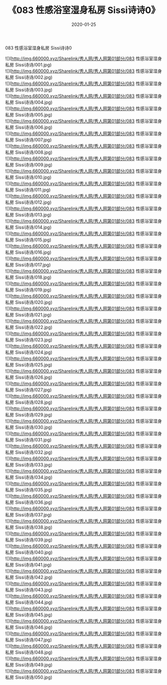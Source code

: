 ﻿---
layout: post
title:  《083 性感浴室湿身私房 Sissi诗诗0》
date:   2020-01-25
img: http://img.660000.xyz/Sharelink/秀人网/秀人网第01部分/083 性感浴室湿身私房 Sissi诗诗0/000.jpg
categories: [美女, 清纯, 唯美]
---

083 性感浴室湿身私房 Sissi诗诗0

  ![](http://img.660000.xyz/Sharelink/秀人网/秀人网第01部分/083 性感浴室湿身私房 Sissi诗诗/001.jpg) <br> ![](http://img.660000.xyz/Sharelink/秀人网/秀人网第01部分/083 性感浴室湿身私房 Sissi诗诗/002.jpg) <br> ![](http://img.660000.xyz/Sharelink/秀人网/秀人网第01部分/083 性感浴室湿身私房 Sissi诗诗/003.jpg) <br> ![](http://img.660000.xyz/Sharelink/秀人网/秀人网第01部分/083 性感浴室湿身私房 Sissi诗诗/004.jpg) <br> ![](http://img.660000.xyz/Sharelink/秀人网/秀人网第01部分/083 性感浴室湿身私房 Sissi诗诗/005.jpg) <br> ![](http://img.660000.xyz/Sharelink/秀人网/秀人网第01部分/083 性感浴室湿身私房 Sissi诗诗/006.jpg) <br> ![](http://img.660000.xyz/Sharelink/秀人网/秀人网第01部分/083 性感浴室湿身私房 Sissi诗诗/007.jpg) <br> ![](http://img.660000.xyz/Sharelink/秀人网/秀人网第01部分/083 性感浴室湿身私房 Sissi诗诗/008.jpg) <br> ![](http://img.660000.xyz/Sharelink/秀人网/秀人网第01部分/083 性感浴室湿身私房 Sissi诗诗/009.jpg) <br> ![](http://img.660000.xyz/Sharelink/秀人网/秀人网第01部分/083 性感浴室湿身私房 Sissi诗诗/010.jpg) <br> ![](http://img.660000.xyz/Sharelink/秀人网/秀人网第01部分/083 性感浴室湿身私房 Sissi诗诗/011.jpg) <br> ![](http://img.660000.xyz/Sharelink/秀人网/秀人网第01部分/083 性感浴室湿身私房 Sissi诗诗/012.jpg) <br> ![](http://img.660000.xyz/Sharelink/秀人网/秀人网第01部分/083 性感浴室湿身私房 Sissi诗诗/013.jpg) <br> ![](http://img.660000.xyz/Sharelink/秀人网/秀人网第01部分/083 性感浴室湿身私房 Sissi诗诗/014.jpg) <br> ![](http://img.660000.xyz/Sharelink/秀人网/秀人网第01部分/083 性感浴室湿身私房 Sissi诗诗/015.jpg) <br> ![](http://img.660000.xyz/Sharelink/秀人网/秀人网第01部分/083 性感浴室湿身私房 Sissi诗诗/016.jpg) <br> ![](http://img.660000.xyz/Sharelink/秀人网/秀人网第01部分/083 性感浴室湿身私房 Sissi诗诗/017.jpg) <br> ![](http://img.660000.xyz/Sharelink/秀人网/秀人网第01部分/083 性感浴室湿身私房 Sissi诗诗/018.jpg) <br> ![](http://img.660000.xyz/Sharelink/秀人网/秀人网第01部分/083 性感浴室湿身私房 Sissi诗诗/019.jpg) <br> ![](http://img.660000.xyz/Sharelink/秀人网/秀人网第01部分/083 性感浴室湿身私房 Sissi诗诗/020.jpg) <br> ![](http://img.660000.xyz/Sharelink/秀人网/秀人网第01部分/083 性感浴室湿身私房 Sissi诗诗/021.jpg) <br> ![](http://img.660000.xyz/Sharelink/秀人网/秀人网第01部分/083 性感浴室湿身私房 Sissi诗诗/022.jpg) <br> ![](http://img.660000.xyz/Sharelink/秀人网/秀人网第01部分/083 性感浴室湿身私房 Sissi诗诗/023.jpg) <br> ![](http://img.660000.xyz/Sharelink/秀人网/秀人网第01部分/083 性感浴室湿身私房 Sissi诗诗/024.jpg) <br> ![](http://img.660000.xyz/Sharelink/秀人网/秀人网第01部分/083 性感浴室湿身私房 Sissi诗诗/025.jpg) <br> ![](http://img.660000.xyz/Sharelink/秀人网/秀人网第01部分/083 性感浴室湿身私房 Sissi诗诗/026.jpg) <br> ![](http://img.660000.xyz/Sharelink/秀人网/秀人网第01部分/083 性感浴室湿身私房 Sissi诗诗/027.jpg) <br> ![](http://img.660000.xyz/Sharelink/秀人网/秀人网第01部分/083 性感浴室湿身私房 Sissi诗诗/028.jpg) <br> ![](http://img.660000.xyz/Sharelink/秀人网/秀人网第01部分/083 性感浴室湿身私房 Sissi诗诗/029.jpg) <br> ![](http://img.660000.xyz/Sharelink/秀人网/秀人网第01部分/083 性感浴室湿身私房 Sissi诗诗/030.jpg) <br> ![](http://img.660000.xyz/Sharelink/秀人网/秀人网第01部分/083 性感浴室湿身私房 Sissi诗诗/031.jpg) <br> ![](http://img.660000.xyz/Sharelink/秀人网/秀人网第01部分/083 性感浴室湿身私房 Sissi诗诗/032.jpg) <br> ![](http://img.660000.xyz/Sharelink/秀人网/秀人网第01部分/083 性感浴室湿身私房 Sissi诗诗/033.jpg) <br> ![](http://img.660000.xyz/Sharelink/秀人网/秀人网第01部分/083 性感浴室湿身私房 Sissi诗诗/034.jpg) <br> ![](http://img.660000.xyz/Sharelink/秀人网/秀人网第01部分/083 性感浴室湿身私房 Sissi诗诗/035.jpg) <br> ![](http://img.660000.xyz/Sharelink/秀人网/秀人网第01部分/083 性感浴室湿身私房 Sissi诗诗/036.jpg) <br> ![](http://img.660000.xyz/Sharelink/秀人网/秀人网第01部分/083 性感浴室湿身私房 Sissi诗诗/037.jpg) <br> ![](http://img.660000.xyz/Sharelink/秀人网/秀人网第01部分/083 性感浴室湿身私房 Sissi诗诗/038.jpg) <br> ![](http://img.660000.xyz/Sharelink/秀人网/秀人网第01部分/083 性感浴室湿身私房 Sissi诗诗/039.jpg) <br> ![](http://img.660000.xyz/Sharelink/秀人网/秀人网第01部分/083 性感浴室湿身私房 Sissi诗诗/040.jpg) <br> ![](http://img.660000.xyz/Sharelink/秀人网/秀人网第01部分/083 性感浴室湿身私房 Sissi诗诗/041.jpg) <br> ![](http://img.660000.xyz/Sharelink/秀人网/秀人网第01部分/083 性感浴室湿身私房 Sissi诗诗/042.jpg) <br> ![](http://img.660000.xyz/Sharelink/秀人网/秀人网第01部分/083 性感浴室湿身私房 Sissi诗诗/043.jpg) <br> ![](http://img.660000.xyz/Sharelink/秀人网/秀人网第01部分/083 性感浴室湿身私房 Sissi诗诗/044.jpg) <br> ![](http://img.660000.xyz/Sharelink/秀人网/秀人网第01部分/083 性感浴室湿身私房 Sissi诗诗/045.jpg) <br> ![](http://img.660000.xyz/Sharelink/秀人网/秀人网第01部分/083 性感浴室湿身私房 Sissi诗诗/046.jpg) <br> ![](http://img.660000.xyz/Sharelink/秀人网/秀人网第01部分/083 性感浴室湿身私房 Sissi诗诗/047.jpg) <br> ![](http://img.660000.xyz/Sharelink/秀人网/秀人网第01部分/083 性感浴室湿身私房 Sissi诗诗/048.jpg) <br> ![](http://img.660000.xyz/Sharelink/秀人网/秀人网第01部分/083 性感浴室湿身私房 Sissi诗诗/049.jpg) <br> ![](http://img.660000.xyz/Sharelink/秀人网/秀人网第01部分/083 性感浴室湿身私房 Sissi诗诗/050.jpg) <br>
